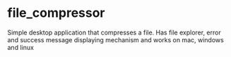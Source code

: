 # file_compressor
Simple desktop application that compresses a file. Has file explorer, error and success message displaying mechanism and works on mac, windows and linux
